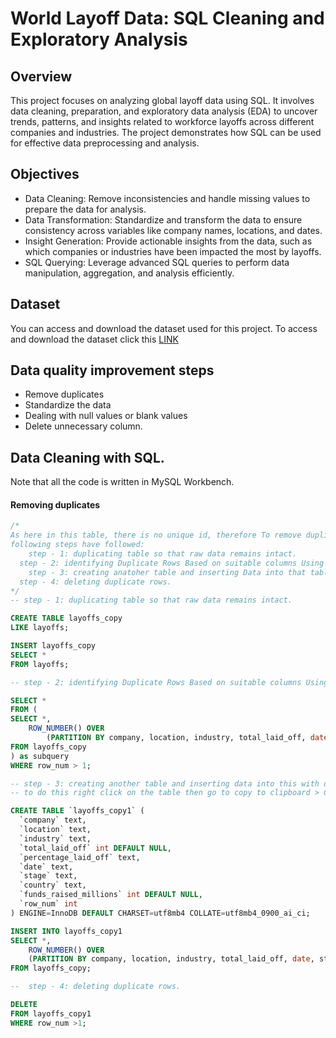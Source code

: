 # World Layoff Data: SQL Cleaning and Exploratory Analysis

## Overview
This project focuses on analyzing global layoff data using SQL. It involves data cleaning, preparation, and exploratory data analysis (EDA) to uncover trends, patterns, and insights related to workforce layoffs across different companies and industries. The project demonstrates how SQL can be used for effective data preprocessing and analysis.

## Objectives
- Data Cleaning: Remove inconsistencies and handle missing values to prepare the data for analysis.
- Data Transformation: Standardize and transform the data to ensure consistency across variables like company names, locations, and dates.
- Insight Generation: Provide actionable insights from the data, such as which companies or industries have been impacted the most by layoffs.
- SQL Querying: Leverage advanced SQL queries to perform data manipulation, aggregation, and analysis efficiently.

## Dataset
You can access and download the dataset used for this project. To access and download the dataset click this [LINK](https://github.com/Injamam001/SQL_DataCleaning_EDA/blob/main/layoffs.csv) 

## Data quality improvement steps
- Remove duplicates
- Standardize the data
- Dealing with null values or blank values
- Delete unnecessary column.

## Data Cleaning with SQL. 
Note that all the code is written in MySQL Workbench.

#### Removing duplicates

```sql
/*
As here in this table, there is no unique id, therefore To remove duplicates
following steps have followed: 
	step - 1: duplicating table so that raw data remains intact.
  step - 2: identifying Duplicate Rows Based on suitable columns Using ROW_NUMBER().
	step - 3: creating anatoher table and inserting Data into that table with Row Numbers for Duplicate Identification.
  step - 4: deleting duplicate rows. 
*/
-- step - 1: duplicating table so that raw data remains intact.

CREATE TABLE layoffs_copy
LIKE layoffs;

INSERT layoffs_copy
SELECT *
FROM layoffs;

-- step - 2: identifying Duplicate Rows Based on suitable columns Using ROW_NUMBER().

SELECT *
FROM (
SELECT *,
	ROW_NUMBER() OVER
		(PARTITION BY company, location, industry, total_laid_off, date, stage, country, funds_raised_millions) AS row_num
FROM layoffs_copy
) as subquery
WHERE row_num > 1;

-- step - 3: creating another table and inserting data into this with duplicate values. 
-- to do this right click on the table then go to copy to clipboard > Create Statement and paste into editor.

CREATE TABLE `layoffs_copy1` (
  `company` text,
  `location` text,
  `industry` text,
  `total_laid_off` int DEFAULT NULL,
  `percentage_laid_off` text,
  `date` text,
  `stage` text,
  `country` text,
  `funds_raised_millions` int DEFAULT NULL,
  `row_num` int
) ENGINE=InnoDB DEFAULT CHARSET=utf8mb4 COLLATE=utf8mb4_0900_ai_ci;

INSERT INTO layoffs_copy1
SELECT *,
	ROW_NUMBER() OVER
	(PARTITION BY company, location, industry, total_laid_off, date, stage, country, funds_raised_millions) AS row_num
FROM layoffs_copy;

--  step - 4: deleting duplicate rows.

DELETE 
FROM layoffs_copy1
WHERE row_num >1;
```


